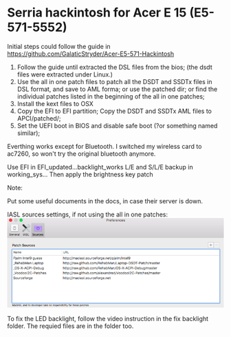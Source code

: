 # Serria hackintosh for Acer E 15 (E5-571-5552)

Initial steps could follow the guide in https://github.com/GalaticStryder/Acer-E5-571-Hackintosh

1. Follow the guide until extracted the DSL files from the bios; (the dsdt files were extracted under Linux.)
2. Use the all in one patch files to patch all the DSDT and SSDTx files in DSL format, and save to AML forma; or use the patched dir; or find the individual patches listed in the beginning of the all in one patches;
3. Install the kext files to OSX
4. Copy the EFI to EFI partition; Copy the DSDT and SSDTx AML files to APCI/patched/;
5. Set the UEFI boot in BIOS and disable safe boot (?or something named similar);

Everthing works except for Bluetooth. I switched my wireless card to ac7260, so won't try the original bluetooth anymore.

Use EFI in EFI_updated...backlight_works
L/E and S/L/E backup in working_sys...
Then apply the brightness key patch 

Note:

Put some useful documents in the docs, in case their server is down.

IASL sources settings, if not using the all in one patches:
![iasl parameters](https://raw.githubusercontent.com/GaryDoooo/acer_e51_osx/master/iasl_sources.png)

To fix the LED backlight, follow the video instruction in the fix backlight folder. The requied files are in the folder too.
